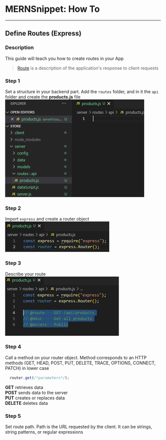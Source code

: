 # MERNSnippet: How To
---
## Define Routes (Express)

### Description
This guide will teach you how to create routes in your App <br />
> [Route](http://expressjs.com/en/starter/basic-routing.html) is a description of the application's response to client requests <br />

### Step 1
Set a structure in your backend part. Add the `routes` folder, and in it the `api` folder and create the **products.js** file<br/>
  ![1](img/1.png) <br />  
### Step 2   
Import `express` and create a router object <br />
  ![2](img/2.png) <br />
### Step 3
Describe your route <br />
  ![3](img/3.png) <br />
### Step 4
Call a method on your router object. Method corresponds to an HTTP methods (GET, HEAD, POST, PUT, DELETE, TRACE, OPTIONS, CONNECT, PATCH) in lower case<br />
```JavaScript
  router.get(/*parameters*/);
```
**GET** retrieves data<br />
**POST** sends data to the server <br />
**PUT** creates or replaces data <br />
**DELETE** deletes data<br />
### Step 5
Set route path. Path is the URL requested by the client. It can be strings, string patterns, or regular expressions<br />
